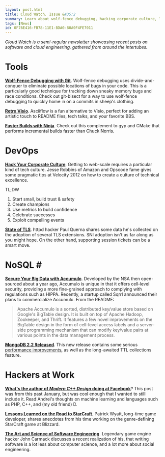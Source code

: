 ```yaml
---
layout: post.html
title: Cloud Watch, Issue &#35;2
summary: Learn about wolf-fence debugging, hacking corporate culture, lessons learned from developing StarCraft, and more.
tags: [News]
id: 0F76E416-FB78-11E1-BDA0-80A0F4FE7011
---
```


*Cloud Watch is a semi-regular newsletter showcasing recent posts on software and cloud engineering, gathered from around the intertubes.*

# Tools #

**[Wolf-Fence Debugging with Git][bisect]**. Wolf-fence debugging uses divide-and-conquer to eliminate possible locations of bugs in your code. This is a particularly good technique for tracking down sneaky memory bugs and race conditions. Check out git-bisect for a way to use wolf-fence debugging to quickly home in on a commits in sheep's clothing.

**[Retro Visio][ascii]**. Asciiflow is a fun alternative to Visio, perfect for adding an artistic touch to README files, tech talks, and your favorite BBS.

**[Faster Builds with Ninja][ninja]**. Check out this complement to gyp and CMake that performs incremental builds faster than Chuck Norris.

[bisect]: http://git-scm.com/docs/git-bisect
[ascii]: http://www.asciiflow.com
[ninja]: http://martine.github.com/ninja/

# DevOps

**[Hack Your Corporate Culture][hack]**. Getting to web-scale requires a particular kind of tech culture. Jesse Robbins of Amazon and Opscode fame gives some pragmatic tips at Velocity 2012 on how to create a culture of technical excellence.

TL;DW

1. Start small, build trust & safety
1. Create champions
1. Use metrics to build confidence
1. Celebrate successes
1. Exploit compelling events

**[State of TLS][tls]**. httpd hacker Paul Querna shares some data he's collected on the adoption of several TLS extensions. SNI adoption isn't as far along as you might hope. On the other hand, supporting session tickets can be a smart move.

[hack]: http://www.youtube.com/watch?v=OU8ihx3nT6I
[tls]: http://journal.paul.querna.org/articles/2012/09/07/adoption-of-tls-extensions/

# NoSQL # #

**[Secure Your Big Data with Accumulo][accumulo]**. Developed by the NSA then open-sourced about a year ago, Accumulo is unique in that it offers cell-level security, providing a more fine-grained approach to complying with regulations such as HIPPA. Recently, a startup called Sqrrl announced their plans to commercialize Accumulo. From the README:

> Apache Accumulo is a sorted, distributed key/value store based on Google's BigTable design. It is built on top of Apache Hadoop, Zookeeper, and Thrift. It features a few novel improvements on the BigTable design in the form of cell-level access labels and a server-side programming mechanism that can modify key/value pairs at various points in the data management process.

**[MongoDB 2.2 Released][mongo22]**. This new release contains some serious [performance improvements][mongoperf], as well as the long-awaited TTL collections feature.

[accumulo]:http://siliconangle.com/blog/2012/08/20/accumulo-why-the-world-needs-another-nosql-database/
[mongo22]:http://docs.mongodb.org/manual/release-notes/2.2/
[mongoperf]: http://blog.serverdensity.com/goodbye-global-lock-mongodb-2-0-vs-2-2/

# Hackers at Work #

**[What's the author of *Modern C++ Design* doing at Facebook][alexandrescu]**? This post was from this past January, but was cool enough that I wanted to still include it. Read Andrei's thoughts on machine learning and languages such as PHP, C++, and (my old friend) D.

**[Lessons Learned on the Road to StarCraft][sc]**. Patrick Wyatt, long-time game developer, shares anecdotes from his time working on the genre-defining StarCraft game at Blizzard.

**[The Art and Science of Software Engineering][carmack]**. Legendary game engine hacker John Carmack discusses a recent realization of his, that writing software is a lot less about computer science, and a lot more about social engineering.

[sc]: http://www.codeofhonor.com/blog/tough-times-on-the-road-to-starcraft
[carmack]: http://blogs.uw.edu/ajko/2012/08/22/john-carmack-discusses-the-art-and-science-of-software-engineering
[alexandrescu]: http://www.serversidemagazine.com/news/10-questions-with-facebook-research-engineer-andrei-alexandrescu/
